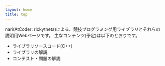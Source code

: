 ```yaml
---
layout: home
title: top
---
```


nari(AtCoder: rickytheta)による、競技プログラミング用ライブラリとそれらの説明用Webページです。
主なコンテンツ(予定)は以下のとおりです。

- ライブラリソースコード(C++)
- ライブラリの解説
- コンテスト・問題の解説

